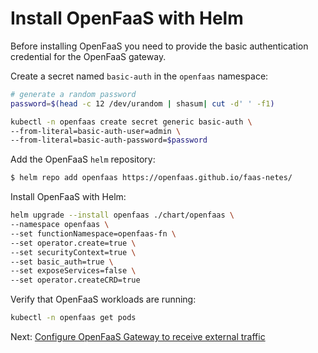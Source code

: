 # Install OpenFaaS with Helm

Before installing OpenFaaS you need to provide the basic authentication credential for the OpenFaaS gateway.

Create a secret named `basic-auth` in the `openfaas` namespace:

```bash
# generate a random password
password=$(head -c 12 /dev/urandom | shasum| cut -d' ' -f1)

kubectl -n openfaas create secret generic basic-auth \
--from-literal=basic-auth-user=admin \
--from-literal=basic-auth-password=$password 
```

Add the OpenFaaS `helm` repository:

```bash
$ helm repo add openfaas https://openfaas.github.io/faas-netes/
```

Install OpenFaaS with Helm:

```bash
helm upgrade --install openfaas ./chart/openfaas \
--namespace openfaas \
--set functionNamespace=openfaas-fn \
--set operator.create=true \
--set securityContext=true \
--set basic_auth=true \
--set exposeServices=false \
--set operator.createCRD=true
```

Verify that OpenFaaS workloads are running:

```bash
kubectl -n openfaas get pods
```

Next: [Configure OpenFaaS Gateway to receive external traffic](04-gateway-config.md)
